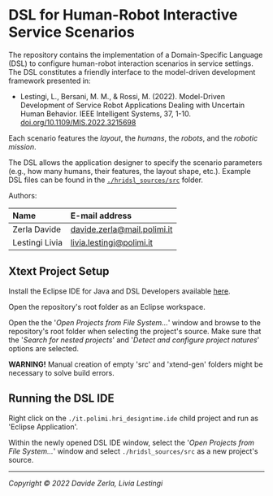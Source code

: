 DSL for Human-Robot Interactive Service Scenarios 
====================================

The repository contains the implementation of a Domain-Specific Language (DSL) to configure human-robot interaction scenarios in service settings.
The DSL constitutes a friendly interface to the model-driven development framework presented in:

- Lestingi, L., Bersani, M. M., & Rossi, M. (2022). Model-Driven Development of Service Robot Applications Dealing with Uncertain Human Behavior. IEEE Intelligent Systems, 37, 1-10. [doi.org/10.1109/MIS.2022.3215698][paper6]

Each scenario features the *layout*, the *humans*, the *robots*, and the *robotic mission*.

The DSL allows the application designer to specify the scenario parameters (e.g., how many humans, their features, the layout shape, etc.). Example DSL files can be found in the [`./hridsl_sources/src`](hridsl_sources/src) folder.

Authors:

| Name              | E-mail address           	 |
|:----------------- |:---------------------------|
| Zerla Davide		| davide.zerla@mail.polimi.it|
| Lestingi Livia    | livia.lestingi@polimi.it   |


Xtext Project Setup
-----------

Install the Eclipse IDE for Java and DSL Developers available [here][eclipse].

Open the repository's root folder as an Eclipse workspace.

Open the the '*Open Projects from File System...*' window and browse to the repository's root folder when selecting the project's source. Make sure that the '*Search for nested projects*' and '*Detect and configure project natures*' options are selected.

**WARNING!** 
Manual creation of empty 'src' and 'xtend-gen' folders might be necessary to solve build errors.
	
Running the DSL IDE
-----------

Right click on the `./it.polimi.hri_designtime.ide` child project and run as 'Eclipse Application'.

Within the newly opened DSL IDE window, select the '*Open Projects from File System...*' window and select `./hridsl_sources/src` as a new project's source.

---

*Copyright &copy; 2022 Davide Zerla, Livia Lestingi*

[paper1]: https://doi.org/10.4204/EPTCS.319.2
[paper2]: https://doi.org/10.1007/978-3-030-58768-0_17
[paper3]: https://doi.org/10.1109/SMC42975.2020.9283204
[paper4]: https://doi.org/10.1109/ACCESS.2021.3117852
[paper5]: https://doi.org/10.1145/3524482.3527653
[paper6]: https://doi.org/10.1109/MIS.2022.3215698
[uppaal]: https://uppaal.org/
[verifyta]: https://docs.uppaal.org/toolsandapi/verifyta/
[eclipse]: https://www.eclipse.org/downloads/packages/release/2022-09/r/eclipse-ide-java-and-dsl-developers
